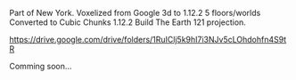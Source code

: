 Part of New York.
Voxelized from Google 3d to 1.12.2 5 floors/worlds
Converted to Cubic Chunks 1.12.2
Build The Earth 121 projection.

https://drive.google.com/drive/folders/1RuIClj5k9hI7i3NJv5cLOhdohfn4S9tR

Comming soon...
